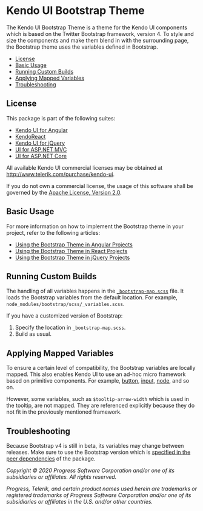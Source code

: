 # Kendo UI Bootstrap Theme

The Kendo UI Bootstrap Theme is a theme for the Kendo UI components which is based on the Twitter Bootstrap framework, version 4. To style and size the components and make them blend in with the surrounding page, the Bootstrap theme uses the variables defined in Bootstrap.

* [License](#license)
* [Basic Usage](#basic-usage)
* [Running Custom Builds](#running-custom-builds)
* [Applying Mapped Variables](#applying-mapped-variables)
* [Troubleshooting](#troubleshooting)

## License

This package is part of the following suites:

* [Kendo UI for Angular](http://www.telerik.com/kendo-angular-ui/)
* [KendoReact](http://www.telerik.com/kendo-react-ui/)
* [Kendo UI for jQuery](http://www.telerik.com/kendo-ui)
* [UI for ASP.NET MVC](http://www.telerik.com/aspnet-mvc)
* [UI for ASP.NET Core](http://www.telerik.com/aspnet-core-ui)

All available Kendo UI commercial licenses may be obtained at http://www.telerik.com/purchase/kendo-ui.

If you do not own a commercial license, the usage of this software shall be governed by the [Apache License, Version 2.0](http://www.apache.org/licenses/LICENSE-2.0).

## Basic Usage

For more information on how to implement the Bootstrap theme in your project, refer to the following articles:

* [Using the Bootstrap Theme in Angular Projects](https://www.telerik.com/kendo-angular-ui/components/styling/theme-bootstrap/)
* [Using the Bootstrap Theme in React Projects](https://www.telerik.com/kendo-react-ui/components/styling/theme-bootstrap/)
* [Using the Bootstrap Theme in jQuery Projects](http://docs.telerik.com/kendo-ui/styles-and-layout/sass-themes)

## Running Custom Builds

The handling of all variables happens in the [`_bootstrap-map.scss`](src/_bootstrap-map.scss) file. It loads the Bootstrap variables from the default location. For example, `node_modules/bootstrap/scss/_variables.scss`.

If you have a customized version of Bootstrap:

1. Specify the location in `_bootstrap-map.scss`.
1. Build as usual.

## Applying Mapped Variables

To ensure a certain level of compatibility, the Bootstrap variables are locally mapped. This also enables Kendo UI to use an ad-hoc micro framework based on primitive components. For example, [button](src/mixins/appearance/_button.scss), [input](src/mixins/appearance/_input.scss), [node](src/mixins/appearance/_node.scss), and so on.

However, some variables, such as `$tooltip-arrow-width` which is used in the tooltip, are not mapped. They are referenced explicitly because they do not fit in the previously mentioned framework.

## Troubleshooting

Because Bootstrap v4 is still in beta, its variables may change between releases. Make sure to use the Bootstrap version which is [specified in the peer dependencies](package.json) of the package.

*Copyright © 2020 Progress Software Corporation and/or one of its subsidiaries or affiliates. All rights reserved.*

*Progress, Telerik, and certain product names used herein are trademarks or registered trademarks of Progress Software Corporation and/or one of its subsidiaries or affiliates in the U.S. and/or other countries.*
